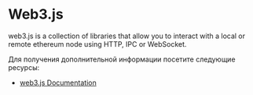 # Web3.js

web3.js is a collection of libraries that allow you to interact with a local or remote ethereum node using HTTP, IPC or WebSocket.

Для получения дополнительной информации посетите следующие ресурсы:

- [web3.js Documentation](https://web3js.readthedocs.io/)
